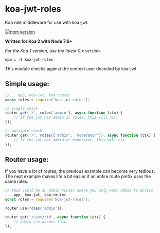 # koa-jwt-roles
Koa role middleware for use with koa-jwt.

[![npm version](https://badge.fury.io/js/koa-jwt-roles.svg)](https://badge.fury.io/js/koa-jwt-roles)

**Written for Koa 2 with Node 7.6+**

*For the Koa 1 version, use the latest 0.x version.*

`npm i -S koa-jwt-roles`

This module checks against the context user decoded by koa-jwt.

## Simple usage:
```js
//... app, koa-jwt, koa-router
const roles = require('koa-jwt-roles');

// single check
router.get('/', roles('admin'), async function (ctx) {
    // if the jwt has admin in roles, this will hit
});

// multiple check
router.get('/', roles(['admin', 'moderator']), async function (ctx) {
    // if the jwt has admin or moderator, this will hit
});
```

## Router usage:

If you have a lot of routes, the previous example can become very tedious. The next example makes life a bit easier if an entire route prefix uses the same roles.

```js
// this could be an admin router where you only want admin to access.
... app, koa-jwt, koa-router
const roles = require('koa-jwt-roles');

router.use(roles('admin'));

router.get('/user/:id', async function (ctx) {
    // admin can access this
});
```
